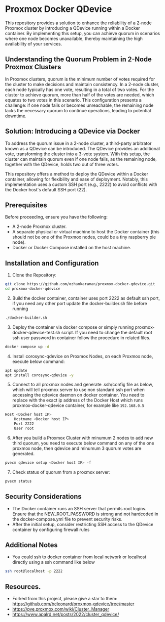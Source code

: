 # Proxmox Docker QDevice
This repository provides a solution to enhance the reliability of a 2-node Proxmox cluster by introducing a QDevice running within a Docker container. By implementing this setup, you can achieve quorum in scenarios where one node becomes unavailable, thereby maintaining the high availability of your services.

## Understanding the Quorum Problem in 2-Node Proxmox Clusters

In Proxmox clusters, quorum is the minimum number of votes required for the cluster to make decisions and maintain consistency. In a 2-node cluster, each node typically has one vote, resulting in a total of two votes. For the cluster to achieve quorum, more than half of the votes are needed, which equates to two votes in this scenario. This configuration presents a challenge: if one node fails or becomes unreachable, the remaining node lacks the necessary quorum to continue operations, leading to potential downtime.

## Solution: Introducing a QDevice via Docker

To address the quorum issue in a 2-node cluster, a third-party arbitrator known as a QDevice can be introduced. The QDevice provides an additional vote, transforming the cluster into a 3-vote system. With this setup, the cluster can maintain quorum even if one node fails, as the remaining node, together with the QDevice, holds two out of three votes.

This repository offers a method to deploy the QDevice within a Docker container, allowing for flexibility and ease of deployment. Notably, this implementation uses a custom SSH port (e.g., 2222) to avoid conflicts with the Docker host's default SSH port (22).

## Prerequisites

Before proceeding, ensure you have the following:

- A 2-node Proxmox cluster.
- A separate physical or virtual machine to host the Docker container (this should not be one of the Proxmox nodes, could be a tiny raspberry pie node).
- Docker or Docker Compose installed on the host machine.

## Installation and Configuration

1. Clone the Repository:
``` bash
git clone https://github.com/ozhankaraman/proxmox-docker-qdevice.git
cd proxmox-docker-qdevice
```

2. Build the docker container, container uses port 2222 as default ssh port, if you need any other port update the docker-builder.sh file before running
``` bash
./docker-builder.sh
```

3. Deploy the container via docker compose or simply running proxmox-docker-qdevice-test.sh script. If you need to change the default root ssh user password in container follow the procedure in related files.
``` bash
docker compose up -d
```

4. Install corosync-qdevice on Proxmox Nodes, on each Proxmox node, execute below command:
``` bash
apt update
apt install corosync-qdevice -y
```

5. Connect to all proxmox nodes and generate .ssh/config file as below, which will tell proxmox server to use non standard ssh port when accessing the qdevice daemon on docker container. You need to replace <Docker host IP> with the exact ip address of the Docker Host which runs proxmox-docker-qdevice container, for example like `192.168.0.5`
``` bash
Host <Docker host IP>
    Hostname <Docker host IP>
    Port 2222
    User root
```

6. After you build a Proxmox Cluster with minumum 2 nodes to add new third quorum, you need to execute below command on any of the one proxmox node, then qdevice and minumum 3 quorum votes are generated.
``` bash
pvecm qdevice setup <Docker host IP> -f
```

7. Check status of quorum from a proxmox server:
``` bash
pvecm status
```

## Security Considerations
- The Docker container runs an SSH server that permits root logins. Ensure that the NEW_ROOT_PASSWORD is strong and not hardcoded in the docker-compose.yml file to prevent security risks.
- After the initial setup, consider restricting SSH access to the QDevice container by configuring firewall rules 

## Additional Notes
- You could ssh to docker container from local network or localhost directly using a ssh command like below
``` bash
ssh root@localhost -p 2222
```

## Resources.
- Forked from this project, please give a star to them: https://github.com/bcleonard/proxmox-qdevice/tree/master
- https://pve.proxmox.com/wiki/Cluster_Manager
- https://www.apalrd.net/posts/2022/cluster_qdevice/

